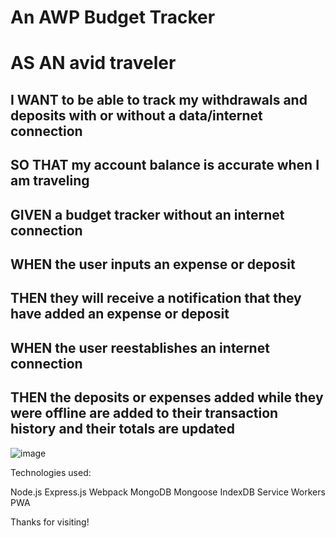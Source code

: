 # An AWP Budget Tracker 


# AS AN avid traveler
## I WANT to be able to track my withdrawals and deposits with or without a data/internet connection

## SO THAT my account balance is accurate when I am traveling 
## GIVEN a budget tracker without an internet connection

## WHEN the user inputs an expense or deposit
## THEN they will receive a notification that they have added an expense or deposit

## WHEN the user reestablishes an internet connection
## THEN the deposits or expenses added while they were offline are added to their transaction history and their totals are updated

![image](https://user-images.githubusercontent.com/96952755/179423745-46e70fae-1d2c-4bf7-8853-040ff8dcfc8d.png)


Technologies used:

Node.js
Express.js
Webpack
MongoDB
Mongoose
IndexDB
Service Workers
PWA
 
Thanks for visiting!